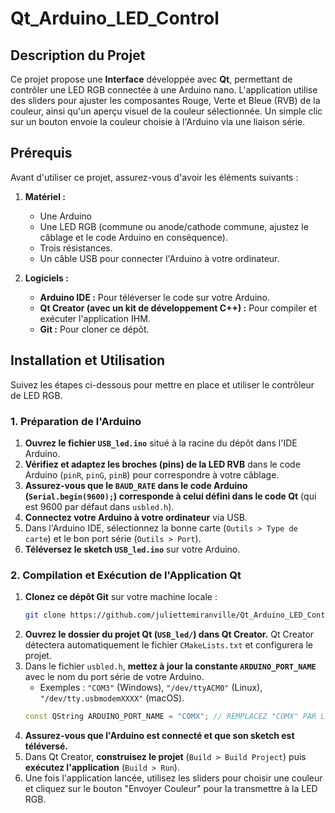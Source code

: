 # Qt_Arduino_LED_Control

## Description du Projet

Ce projet propose une **Interface** développée avec **Qt**, permettant de contrôler une LED RGB connectée à une Arduino nano. L'application utilise des sliders pour ajuster les composantes Rouge, Verte et Bleue (RVB) de la couleur, ainsi qu'un aperçu visuel de la couleur sélectionnée. Un simple clic sur un bouton envoie la couleur choisie à l'Arduino via une liaison série.

## Prérequis

Avant d'utiliser ce projet, assurez-vous d'avoir les éléments suivants :

1.  **Matériel :**
    * Une Arduino 
    * Une LED RGB (commune ou anode/cathode commune, ajustez le câblage et le code Arduino en conséquence).
    * Trois résistances.
    * Un câble USB pour connecter l'Arduino à votre ordinateur.

2.  **Logiciels :**
    * **Arduino IDE :** Pour téléverser le code sur votre Arduino.
    * **Qt Creator (avec un kit de développement C++) :** Pour compiler et exécuter l'application IHM.
    * **Git :** Pour cloner ce dépôt.

## Installation et Utilisation

Suivez les étapes ci-dessous pour mettre en place et utiliser le contrôleur de LED RGB.

### 1. Préparation de l'Arduino

1.  **Ouvrez le fichier `USB_led.ino`** situé à la racine du dépôt dans l'IDE Arduino.
2.  **Vérifiez et adaptez les broches (pins) de la LED RVB** dans le code Arduino (`pinR`, `pinG`, `pinB`) pour correspondre à votre câblage.
3.  **Assurez-vous que le `BAUD_RATE` dans le code Arduino (`Serial.begin(9600);`) corresponde à celui défini dans le code Qt** (qui est 9600 par défaut dans `usbled.h`).
4.  **Connectez votre Arduino à votre ordinateur** via USB.
5.  Dans l'Arduino IDE, sélectionnez la bonne carte (`Outils > Type de carte`) et le bon port série (`Outils > Port`).
6.  **Téléversez le sketch `USB_led.ino`** sur votre Arduino.

### 2. Compilation et Exécution de l'Application Qt

1.  **Clonez ce dépôt Git** sur votre machine locale :
    ```bash
    git clone https://github.com/juliettemiranville/Qt_Arduino_LED_Control.git
    ```
2.   **Ouvrez le dossier du projet Qt (`USB_led/`) dans Qt Creator.** Qt Creator détectera automatiquement le fichier `CMakeLists.txt` et configurera le projet.
3.  Dans le fichier `usbled.h`, **mettez à jour la constante `ARDUINO_PORT_NAME`** avec le nom du port série de votre Arduino.
    * Exemples : `"COM3"` (Windows), `"/dev/ttyACM0"` (Linux), `"/dev/tty.usbmodemXXXX"` (macOS).
    ```cpp
    const QString ARDUINO_PORT_NAME = "COMX"; // REMPLACEZ "COMX" PAR LE NOM DE VOTRE PORT
    ```
4.  **Assurez-vous que l'Arduino est connecté et que son sketch est téléversé.**
5.  Dans Qt Creator, **construisez le projet** (`Build > Build Project`) puis **exécutez l'application** (`Build > Run`).
6.  Une fois l'application lancée, utilisez les sliders pour choisir une couleur et cliquez sur le bouton "Envoyer Couleur" pour la transmettre à la LED RGB.
